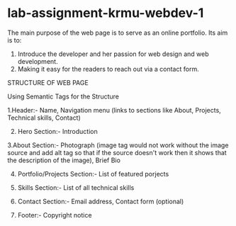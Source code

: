 # lab-assignment-krmu-webdev-1
The main purpose of the web page is to serve as an online portfolio.
Its aim is to:
1) Introduce the developer and her passion for web design and web development.
2) Making it easy for the readers to reach out via a contact form.

STRUCTURE OF WEB PAGE

Using Semantic Tags for the Structure

1.Header:-
  Name,
  Navigation menu (links to sections like About, Projects, Technical skills, Contact)
  
2. Hero Section:-
   Introduction

3.About Section:-
   Photograph (image tag would not work without the image source and add alt tag so that if the source doesn't work then it shows that the description of the image),
   Brief Bio

 4. Portfolio/Projects Section:-
    List of featured porjects

5. Skills Section:-
   List of all technical skills

6. Contact Section:-
   Email address,
   Contact form (optional)

7. Footer:-
  Copyright notice   
